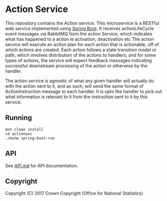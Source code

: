 # Action Service
This repository contains the Action service. This microservice is a RESTful web service implemented using [Spring Boot](http://projects.spring.io/spring-boot/).
It receives actionLifeCycle event messages via RabbitMQ from the action Service, which indicates what has happened to a action ie activation, deactivation etc
The action service will execute an action plan for each action that is actionable, off of which actions are created.
Each action follows a state transition model or path, which involves distribution of the actions to handlers, and for some types of actions, the service will expect
feedback messages indicating successful downstream processing of the action or otherwise by the handler.

The action service is agnostic of what any given handler will actually do with the action sent to it, and as such, will send the same format of ActionInstruction message to each handler.
It is upto the handler to pick out what information is relevant to it from the instruction sent to it by this service.

## Running

    mvn clean install
    cd actionsvc
    ./mvnw spring-boot:run

## API
See [API.md](https://github.com/ONSdigital/rm-action-service/blob/master/API.md) for API documentation.

## Copyright
Copyright (C) 2017 Crown Copyright (Office for National Statistics)
